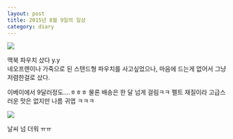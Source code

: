 ```yaml
---
layout: post
title: 2015년 8월 9일의 일상
category: diary
---
```


![](__imgUrl__/1.jpg)

맥북 파우치 샀다 y.y<br>
네오프렌이나 가죽으로 된 스탠드형 파우치를 사고싶었으나, 마음에 드는게 없어서 그냥 저렴한걸로 샀다.

이베이에서 9달러정도....ㅎㅎㅎ 물론 배송은 한 달 넘게 걸림ㅋㅋ 펠트 재질이라 고급스러운 맛은 없지만 나름 귀엽 ㅋㅋㅋ

![](__imgUrl__/2.jpg)

날씨 넘 더워 ㅠㅠ